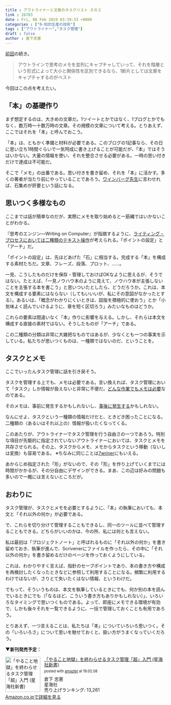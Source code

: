 ```yaml
---
title : アウトライナーと文章のタスクリスト その２
link : 26783
date : Fri, 08 Feb 2019 03:39:33 +0000
categories : ["0-知的生産の技術"]
tags : ["アウトライナー","タスク管理"]
draft : false
author : 倉下忠憲
---
```


<a href="https://rashita.net/blog/?p=26775">前回</a>の続き。

<blockquote>
アウトラインで思考のメモを並列にキャプチャしていって、それを階層という形式によって大小と関係性を区別できるなら、1断片としては文章をキャプチャするのがベスト
</blockquote>

今回はこの点を考えたい。

<h2>「本」の基礎作り</h2>

まず想定するのは、大きめの文章だ。1ツイートとかではなく、1ブログとかでもなく、数万時〜十数万時の文章。その規模の文章について考える。とりあえず、ここではそれを「本」と呼んでおこう。

「本」は、ともかく準備と材料が必要である。このブログの1記事なら、その日に思い立ち1時間ぐらいで一気呵成に書き上げることが可能だが、「本」ではそうはいかない。大量の情報を使い、それを整合させる必要がある。一時の思い付きだけで達成は不可能だ。

そこで「メモ」の出番である。思い付きを書き留め、それを「本」に活かす。多くの著者が当たり前にやっていることであろう。<a href="https://scrapbox.io/thinkandcreateteck/%E3%80%8E%E3%83%AF%E3%83%B3%E3%82%A4%E3%83%90%E3%83%BC%E3%82%B0%E3%81%AE%E6%96%87%E7%AB%A0%E8%AA%AD%E6%9C%AC%E3%80%8F">ワインバーグ先生</a>に言わせれば、石集めが肝要という話になる。

<h2>思いつく多様なもの</h2>

ここまでは話が簡単なのだが、実際にメモを取り始めると一筋縄ではいかないことがわかる。

『思考のエンジン―Writing on Computer』が指摘するように、<a href="https://scrapbox.io/thinkandcreateteck/%E3%83%A9%E3%82%A4%E3%83%86%E3%82%A3%E3%83%B3%E3%82%B0%E3%83%BB%E3%83%97%E3%83%AD%E3%82%BB%E3%82%B9%E3%81%AB%E3%81%8A%E3%81%91%E3%82%8B%E4%BA%8C%E3%81%A4%E3%81%AE%E3%83%86%E3%82%AD%E3%82%B9%E3%83%88%E6%93%8D%E4%BD%9C">ライティング・プロセスにおいては二種類のテキスト操作</a>が考えられる。「ポイントの設定」と「アーチ」だ。

「ポイントの設定」は、先ほどあげた「石」に相当する。完成する「本」を構成する素材たちだ。文章、フレーズ、段落、プロット、……。

一見、こうしたものだけを保存・管理しておけばOKなように思えるが、そうではない。たとえば、「一見ノウハウ本のように見えて、ノウハウ本が主張しないことを主張する本を書こう」と思いついたとしたら、どうだろうか。これは、本文を構成する要素にはならない（してもいいいが、私にその意図がなかったとする）。あるいは、「概念がわかりにくいときは、図版を積極的に使おう」とか「小気味よく読んでいけるように、章を短く区切ろう」みたいなものはどうか。

これらの要素は間違いなく「本」作りに影響を与える。しかし、それらは本文を構成する直接の素材ではない。そうしたものが「アーチ」である。

この二種類の分類は非常に大雑把なものではあるが、少なくとも一つの事実を示している。私たちが思いつくものは、一種類ではないのだ、ということを。

<h2>タスクとメモ</h2>

ここでいったんタスク管理に話を引き戻そう。

タスクを管理する上でも、メモは必要である。言い換えれば、タスク管理において「タスク」しか情報が扱えないと非常に不便だ。<a href="https://scrapbox.io/rashitamemo/%E3%81%A9%E3%82%93%E3%81%AA%E4%BD%9C%E6%A5%AD%E3%81%A7%E3%82%82%E3%83%A1%E3%83%A2%E3%81%AF%E5%BF%85%E8%A6%81">どんな作業でもメモは必要</a>なのである。

そのメモは、事前に発生するかもしれないし、<a href="https://rashita.net/blog/?p=26193">事後に発生する</a>かもしれない。

なんにせよ、タスクという一種類の情報だけだと、ときどき困ったことになる。二種類の（あるいはそれ以上の）情報が扱いたくなってくる。

このあたりが、アウトライナーでタスク管理を行う自由さの一つであろう。特別な項目が先駆的に指定されていないアウトライナーにおいては、タスクとメモを共存させられる。その上、タスクからメモ、メモからタスクという移動（ないしは変換）も容易である。
※ちなみに同じことは<a href="https://rashita.net/blog/?p=24366">7wriner</a>にもいえる。

あからじめ指定された「形」がないので、その「形」を作り上げていくまでには時間がかかるが、その分自由にデザインができる。まあ、この辺は好みの問題も多いので一概には言えないところだが。

<h2>おわりに</h2>

タスク管理が、タスクとメモを必要とするように、「本」の執筆においても、本文と「それ以外の何か」が必要である。

で、これらを切り分けて管理することもできるし、同一のツールに並べて管理することもできる。どちらがいいのかは、今の所、私には何とも言えない。

私は最初は「プロジェクトノート」と呼ばれるものに「それ以外の何か」を書き留めておき、執筆が進んで、Scrivenerにファイルを作ったら、その中に「それ以外の何か」を書き留めるだけのページを作っておくようにしている。

これは、わかりやすく言えば、指針のセーブポイントであり、本の書き方や構成を再検討したくなったときなどに参照して利用することになる。頻繁に利用するわけではないが、さりとて失いたくはない情報、というわけだ。

でもって、そういうものは、本文を執筆しているときにでも、何か別の本を読んでいるときにでも（「なるほど、こういう書き方もありかもしれない）」、いろいろなタイミングで思いつくものである。よって、即座にメモできる環境が有効で、しかも後々それを一覧できるように、一括で管理しておくことも有用であろう。

とりあえず、一つ言えることは、私たちは「本」についていろいろ思いつく。その「いろいろさ」について思いを馳せておくと、扱い方がうまくなっていくだろう。

<strong>▼新刊発売予定：</strong>

<div class="amazlet-box" style="margin-bottom:0px;"><div class="amazlet-image" style="float:left;margin:0px 12px 1px 0px;"><a href="http://www.amazon.co.jp/exec/obidos/ASIN/4065151562/rashita1000-22/ref=nosim/" name="amazletlink" target="_blank"><img src="http://g-ecx.images-amazon.com/images/G/09/nav2/dp/no-image-no-ciu.gif" alt="「やること地獄」を終わらせるタスク管理「超」入門 (星海社新書)" style="border: none;width: 110px;" /></a></div><div class="amazlet-info" style="line-height:120%; margin-bottom: 10px"><div class="amazlet-name" style="margin-bottom:10px;line-height:120%"><a href="http://www.amazon.co.jp/exec/obidos/ASIN/4065151562/rashita1000-22/ref=nosim/" name="amazletlink" target="_blank">「やること地獄」を終わらせるタスク管理「超」入門 (星海社新書)</a><div class="amazlet-powered-date" style="font-size:80%;margin-top:5px;line-height:120%">posted with <a href="http://www.amazlet.com/" title="amazlet" target="_blank">amazlet</a> at 19.02.08</div></div><div class="amazlet-detail">倉下 忠憲 <br />星海社 <br />売り上げランキング: 13,261<br /></div><div class="amazlet-sub-info" style="float: left;"><div class="amazlet-link" style="margin-top: 5px"><a href="http://www.amazon.co.jp/exec/obidos/ASIN/4065151562/rashita1000-22/ref=nosim/" name="amazletlink" target="_blank">Amazon.co.jpで詳細を見る</a></div></div></div><div class="amazlet-footer" style="clear: left"></div></div>



